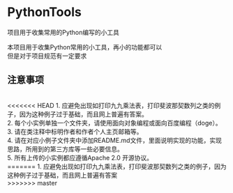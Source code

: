 # PythonTools
项目用于收集常用的Python编写的小工具

本项目用于收集Python常用的小工具，再小的功能都可以<br/>
但是对于项目规范有一定要求<br/>
<h2>注意事项</h2><br/>
<<<<<<< HEAD
1. 应避免出现如打印九九乘法表，打印斐波那契数列之类的例子，因为这种例子过于基础，而且网上普遍有答案。<br/>
2. 每个小实例单独一个文件夹，请使用面向对象编程或面向百度编程（doge）。<br/>
3. 请在类注释中标明作者和作者个人主页邮箱等。<br/>
4. 请在对应小例子文件夹中添加README.md文件，里面说明实现的功能，实现思路，所用到的第三方库等一些必要信息。<br/>
5. 所有上传的小实例都应遵循Apache 2.0 开源协议。<br/>
=======
1. 应避免出现如打印九九乘法表，打印斐波那契数列之类的例子，因为这种例子过于基础，而且网上普遍有答案<br/>
>>>>>>> master
